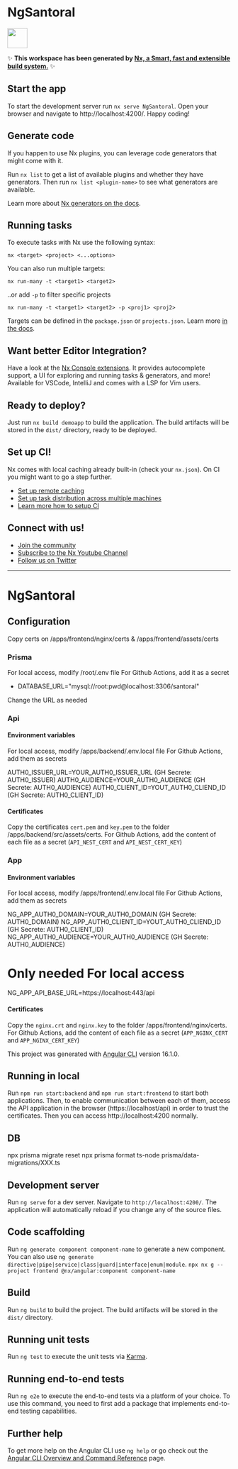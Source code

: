 # NgSantoral

<a alt="Nx logo" href="https://nx.dev" target="_blank" rel="noreferrer"><img src="https://raw.githubusercontent.com/nrwl/nx/master/images/nx-logo.png" width="45"></a>

✨ **This workspace has been generated by [Nx, a Smart, fast and extensible build system.](https://nx.dev)** ✨


## Start the app

To start the development server run `nx serve NgSantoral`. Open your browser and navigate to http://localhost:4200/. Happy coding!


## Generate code

If you happen to use Nx plugins, you can leverage code generators that might come with it.

Run `nx list` to get a list of available plugins and whether they have generators. Then run `nx list <plugin-name>` to see what generators are available.

Learn more about [Nx generators on the docs](https://nx.dev/plugin-features/use-code-generators).

## Running tasks

To execute tasks with Nx use the following syntax:

```
nx <target> <project> <...options>
```

You can also run multiple targets:

```
nx run-many -t <target1> <target2>
```

..or add `-p` to filter specific projects

```
nx run-many -t <target1> <target2> -p <proj1> <proj2>
```

Targets can be defined in the `package.json` or `projects.json`. Learn more [in the docs](https://nx.dev/core-features/run-tasks).

## Want better Editor Integration?

Have a look at the [Nx Console extensions](https://nx.dev/nx-console). It provides autocomplete support, a UI for exploring and running tasks & generators, and more! Available for VSCode, IntelliJ and comes with a LSP for Vim users.

## Ready to deploy?

Just run `nx build demoapp` to build the application. The build artifacts will be stored in the `dist/` directory, ready to be deployed.

## Set up CI!

Nx comes with local caching already built-in (check your `nx.json`). On CI you might want to go a step further.

- [Set up remote caching](https://nx.dev/core-features/share-your-cache)
- [Set up task distribution across multiple machines](https://nx.dev/core-features/distribute-task-execution)
- [Learn more how to setup CI](https://nx.dev/recipes/ci)

## Connect with us!

- [Join the community](https://nx.dev/community)
- [Subscribe to the Nx Youtube Channel](https://www.youtube.com/@nxdevtools)
- [Follow us on Twitter](https://twitter.com/nxdevtools)



-------------------------------

# NgSantoral

## Configuration

Copy certs on /apps/frontend/nginx/certs & /apps/frontend/assets/certs

### Prisma

For local access, modify /root/.env file
For Github Actions, add it as a secret

* DATABASE_URL="mysql://root:pwd@localhost:3306/santoral"

Change the URL as needed

### Api

#### Environment variables

For local access, modify /apps/backend/.env.local file
For Github Actions, add them as secrets

AUTH0_ISSUER_URL=YOUR_AUTH0_ISSUER_URL       (GH Secrete: AUTH0_ISSUER)
AUTH0_AUDIENCE=YOUR_AUTH0_AUDIENCE           (GH Secrete: AUTH0_AUDIENCE)
AUTH0_CLIENT_ID=YOUT_AUTH0_CLIEND_ID         (GH Secrete: AUTH0_CLIENT_ID)

#### Certificates

Copy the certificates `cert.pem` and `key.pem` to the folder /apps/backend/src/assets/certs.
For Github Actions, add the content of each file as a secret (`API_NEST_CERT` and `API_NEST_CERT_KEY`)

### App

#### Environment variables

For local access, modify /apps/frontend/.env.local file
For Github Actions, add them as secrets

NG_APP_AUTH0_DOMAIN=YOUR_AUTH0_DOMAIN        (GH Secrete: AUTH0_DOMAIN)
NG_APP_AUTH0_CLIENT_ID=YOUT_AUTH0_CLIEND_ID  (GH Secrete: AUTH0_CLIENT_ID)
NG_APP_AUTH0_AUDIENCE=YOUR_AUTH0_AUDIENCE    (GH Secrete: AUTH0_AUDIENCE)
# Only needed For local access
NG_APP_API_BASE_URL=https://localhost:443/api

#### Certificates

Copy the `nginx.crt` and `nginx.key` to the folder /apps/frontend/nginx/certs.
For Github Actions, add the content of each file as a secret (`APP_NGINX_CERT` and `APP_NGINX_CERT_KEY`)

This project was generated with [Angular CLI](https://github.com/angular/angular-cli) version 16.1.0.

## Running in local

Run `npm run start:backend` and `npm run start:frontend` to start both applications. Then, to enable communication between each of them, access
the API application in the browser (https://localhost/api) in order to trust the certificates.
Then you can access http://localhost:4200 normally.

## DB

npx prisma migrate reset
npx prisma format
ts-node prisma/data-migrations/XXX.ts

## Development server

Run `ng serve` for a dev server. Navigate to `http://localhost:4200/`. The application will automatically reload if you change any of the source files.

## Code scaffolding

Run `ng generate component component-name` to generate a new component. You can also use `ng generate directive|pipe|service|class|guard|interface|enum|module`.
`npx nx g --project frontend @nx/angular:component component-name`

## Build

Run `ng build` to build the project. The build artifacts will be stored in the `dist/` directory.

## Running unit tests

Run `ng test` to execute the unit tests via [Karma](https://karma-runner.github.io).

## Running end-to-end tests

Run `ng e2e` to execute the end-to-end tests via a platform of your choice. To use this command, you need to first add a package that implements end-to-end testing capabilities.

## Further help

To get more help on the Angular CLI use `ng help` or go check out the [Angular CLI Overview and Command Reference](https://angular.io/cli) page.
